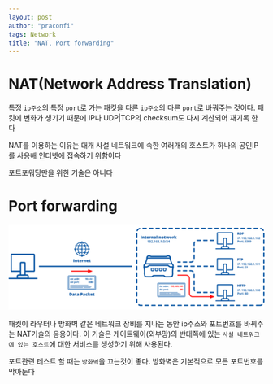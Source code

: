 ```yaml
---
layout: post
author: "praconfi"
tags: Network
title: "NAT, Port forwarding"
---
```


# NAT(Network Address Translation)

특정 `ip주소`의 특정 `port`로 가는 패킷을 다른 `ip주소`의 다른 `port`로 바꿔주는 것이다. 패킷에 변화가 생기기 때문에 IP나 UDP|TCP의 checksum도 다시 계산되어 재기록 한다

NAT를 이용하는 이유는 대개 사설 네트워크에 속한 여러개의 호스트가 하나의 공인IP를 사용해 인터넷에 접속하기 위함이다

포트포워딩만을 위한 기술은 아니다

# Port forwarding
![port_forwarding](./../assets/imgs/2021-05-19/port_forwarding.png)

패킷이 라우터나 방화벽 같은 네트워크 장비를 지나는 동안 ip주소와 포트번호를 바꿔주는 NAT기술의 응용이다. 이 기술은 게이트웨이(외부망)의 반대쪽에 있는 `사설 네트워크에 있는 호스트`에 대한 서비스를 생성하기 위해 사용된다. 

포트관련 테스트 할 때는 `방화벽`을 끄는것이 좋다. 방화벽은 기본적으로 모든 포트번호를 막아둔다